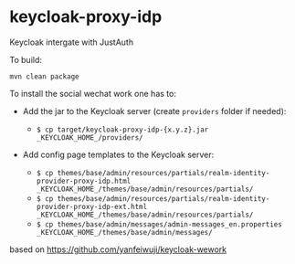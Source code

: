 # keycloak-proxy-idp

Keycloak intergate with JustAuth

To build:

`mvn clean package`

To install the social wechat work one has to:

* Add the jar to the Keycloak server (create `providers` folder if needed):
  * `$ cp target/keycloak-proxy-idp-{x.y.z}.jar _KEYCLOAK_HOME_/providers/`

* Add config page templates to the Keycloak server:
  * `$ cp themes/base/admin/resources/partials/realm-identity-provider-proxy-idp.html _KEYCLOAK_HOME_/themes/base/admin/resources/partials/`
  * `$ cp themes/base/admin/resources/partials/realm-identity-provider-proxy-idp-ext.html _KEYCLOAK_HOME_/themes/base/admin/resources/partials/`
  * `$ cp themes/base/admin/messages/admin-messages_en.properties _KEYCLOAK_HOME_/themes/base/admin/messages/`

based on  https://github.com/yanfeiwuji/keycloak-wework
